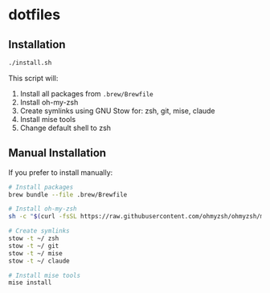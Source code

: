 # dotfiles

## Installation

```bash
./install.sh
```

This script will:
1. Install all packages from `.brew/Brewfile`
2. Install oh-my-zsh
3. Create symlinks using GNU Stow for: zsh, git, mise, claude
4. Install mise tools
5. Change default shell to zsh

## Manual Installation

If you prefer to install manually:

```bash
# Install packages
brew bundle --file .brew/Brewfile

# Install oh-my-zsh
sh -c "$(curl -fsSL https://raw.githubusercontent.com/ohmyzsh/ohmyzsh/master/tools/install.sh)"

# Create symlinks
stow -t ~/ zsh
stow -t ~/ git
stow -t ~/ mise
stow -t ~/ claude

# Install mise tools
mise install
```
